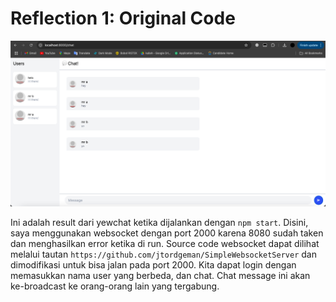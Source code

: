 # Reflection 1: Original Code
![Image 1](images/yewchat.png)

Ini adalah result dari yewchat ketika dijalankan dengan `npm start`. Disini, saya menggunakan websocket dengan port 2000 karena 8080 sudah taken dan menghasilkan error ketika di run. Source code websocket dapat dilihat melalui tautan `https://github.com/jtordgeman/SimpleWebsocketServer` dan dimodifikasi untuk bisa jalan pada port 2000. Kita dapat login dengan memasukkan nama user yang berbeda, dan chat. Chat message ini akan ke-broadcast ke orang-orang lain yang tergabung.